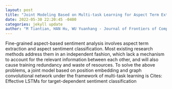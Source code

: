 ```yaml
--- 
layout: post 
title: "Joint Modeling Based on Multi-task Learning for Aspect Term Extraction and Sentiment Classification" 
date: 2022-05-30 22:20:45 -0400 
categories: jekyll update 
author: "M Tiantian, HAN Hu, WU Yuanhang - Journal of Frontiers of Computer Science & Technology" 
--- 
```

Fine-grained aspect-based sentiment analysis involves aspect term extraction and aspect sentiment classification. Most existing research methods address them in an independent fashion, which lack a mechanism to account for the relevant information between each other, and will also cause training redundancy and waste of resources. To solve the above problems, a joint model based on position embedding and graph convolutional network under the framework of multi-task learning is Cites: Effective LSTMs for target-dependent sentiment classification